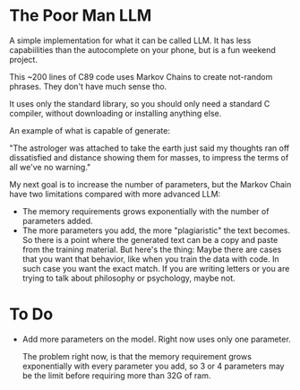 # The Poor Man LLM

A simple implementation for what it can be called LLM. It has less capabiilities than the autocomplete on your phone, but is a fun weekend project.

This ~200 lines of C89 code uses Markov Chains to create not-random phrases. They don't have much sense tho.

It uses only the standard library, so you should only need a standard C compiler, without downloading or installing anything else.

An example of what is capable of generate:

"The astrologer was attached to take the earth just said my thoughts ran off dissatisfied and distance showing them for masses, to impress the terms of all we've no warning."

My next goal is to increase the number of parameters, but the Markov Chain have two limitations compared with more advanced LLM:

* The memory requirements grows exponentially with the number of parameters added.
* The more parameters you add, the more "plagiaristic" the text becomes. So there is a point where the generated text can be a copy and paste from the training material. But here's the thing: Maybe there are cases that you want that behavior, like when you train the data with code. In such case you want the exact match. If you are writing letters or you are trying to talk about philosophy or psychology, maybe not.

# To Do

* Add more parameters on the model. Right now uses only one parameter.

	The problem right now, is that the memory requirement grows exponentially with every parameter you add, so 3 or 4 parameters may be the limit before requiring more than 32G of ram.
 
